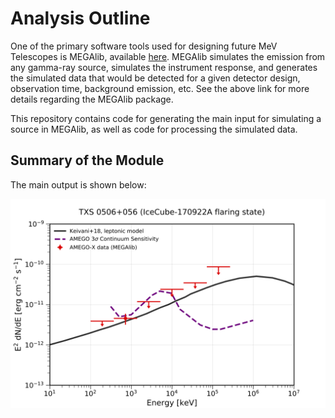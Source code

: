 # Analysis Outline <br />
One of the primary software tools used for designing future MeV Telescopes is MEGAlib, available [here](http://megalibtoolkit.com/home.html). MEGAlib simulates the emission from any gamma-ray source, simulates the instrument response, and generates the simulated data that would be detected for a given detector design, observation time, background emission, etc. See the above link for more details regarding the MEGAlib package. 

This repository contains code for generating the main input for simulating a source in MEGAlib, as well as code for processing the simulated data. 

## Summary of the Module <br />
The main output is shown below:

![Alt text](SED_7bins.png)

